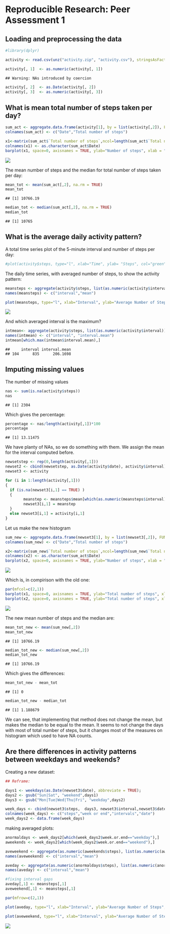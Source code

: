 # Reproducible Research: Peer Assessment 1


## Loading and preprocessing the data




```r
#library(dplyr)

activity <- read.csv(unz("activity.zip", "activity.csv"), stringsAsFactors=FALSE,na.strings="Not Available",header = TRUE, fill = TRUE, sep = ",")

activity[, 1]  <- as.numeric(activity[, 1])
```

```
## Warning: NAs introduced by coercion
```

```r
activity[, 2]  <- as.Date(activity[, 2])
activity[, 3]  <- as.numeric(activity[, 3])
```

## What is mean total number of steps taken per day?


```r
sum_act <- aggregate.data.frame(activity[1], by = list(activity[,2]), FUN=sum)
colnames(sum_act) <- c("Date","Total number of steps")

x1<-matrix(sum_act$`Total number of steps`,ncol=length(sum_act$`Total number of steps`),nrow=1)
colnames(x1) <- as.character(sum_act$Date)
barplot(x1, space=0, axisnames = TRUE, ylab="Number of steps", xlab = "Following day")
```

![](PA1_template_files/figure-html/steps-ave-1.png)<!-- -->


The mean number of steps and the median for total number of steps taken per day:


```r
mean_tot <- mean(sum_act[,2], na.rm = TRUE)
mean_tot
```

```
## [1] 10766.19
```

```r
median_tot <- median(sum_act[,2], na.rm = TRUE)
median_tot
```

```
## [1] 10765
```


## What is the average daily activity pattern?

A total time series plot of the 5-minute interval and number of steps per day:

```r
#plot(activity$steps, type="l", xlab="Time", ylab= "Steps", col="green" , lwd=1)
```


The daily time series, with averaged number of steps, to show the activity pattern:


```r
meansteps <- aggregate(activity$steps, list(as.numeric(activity$interval)), FUN="mean", na.rm = TRUE)
names(meansteps) <- c("interval","mean")

plot(meansteps, type="l", xlab="Interval", ylab="Average Number of Steps", main="Daily Steps Taken on Average, by Interval", col="green" , lwd=1)
```

![](PA1_template_files/figure-html/pattern-1.png)<!-- -->

And which averaged interval is the maximum?

```r
intmean<- aggregate(activity$steps, list(as.numeric(activity$interval)), data=activity, FUN =mean, na.rm=TRUE)
names(intmean) <- c("interval", "interval.mean")
intmean[which.max(intmean$interval.mean),]
```

```
##     interval interval.mean
## 104      835      206.1698
```

## Imputing missing values

The number of missing values

```r
nas <- sum(is.na(activity$steps))
nas
```

```
## [1] 2304
```

Which gives the percentage:

```r
percentage <- nas/length(activity[,1])*100
percentage
```

```
## [1] 13.11475
```

We have planty of NAs, so we do something with them. We assign the mean for the interval computed before.


```r
newsetstep <- rep(0,length(activity[,1]))
newset2 <- cbind(newsetstep, as.Date(activity$date), activity$interval)
newset3 <- activity

for (i in 1:length(activity[,1]))
{
  if (is.na(newset3[i,1] == TRUE) )
  {
        meanstep <- meansteps$mean[which(as.numeric(meansteps$interval) == as.numeric(newset3[i,3]))]
        newset3[i,1] = meanstep
  }
  else newset3[i,1] = activity[i,1]
}
```

Let us make the new histogram

```r
sum_new <- aggregate.data.frame(newset3[1], by = list(newset3[,2]), FUN=sum, na.rm=TRUE)
colnames(sum_new) <- c("Date","Total number of steps")

x2<-matrix(sum_new$`Total number of steps`,ncol=length(sum_new$`Total number of steps`),nrow=1)
colnames(x2) <- as.character(sum_act$Date)
barplot(x2, space=0, axisnames = TRUE, ylab="Number of steps", xlab = "Following day")
```

![](PA1_template_files/figure-html/new-hist-1.png)<!-- -->

Which is, in compirison with the old one:


```r
par(mfcol=c(2,1))
barplot(x1, space=0, axisnames = TRUE, ylab="Total number of steps", xlab = "Following day",main="Measures with NA")
barplot(x2, space=0, axisnames = TRUE, ylab="Total number of steps", xlab = "Following day",main="Measures without NA")
```

![](PA1_template_files/figure-html/plots-1.png)<!-- -->

The new mean number of steps and the median are:


```r
mean_tot_new <- mean(sum_new[,2])
mean_tot_new
```

```
## [1] 10766.19
```

```r
median_tot_new <- median(sum_new[,2])
median_tot_new
```

```
## [1] 10766.19
```

Which gives the differences:

```r
mean_tot_new - mean_tot
```

```
## [1] 0
```

```r
median_tot_new - median_tot
```

```
## [1] 1.188679
```

We can see, that implementing that method does not change the mean, but makes the median to be equal to the mean. It seems to not change the days with most of total number of steps, but it changes most of the measures on histogram which used to have NA counts. 

## Are there differences in activity patterns between weekdays and weekends?


Creating a new dataset:

```r
## Reframe:

days1 <- weekdays(as.Date(newset3$date), abbreviate = TRUE);
days2 <- gsub("Sun|Sat", "weekend",days1)
days3 <- gsub("Mon|Tue|Wed|Thu|Fri", "weekday",days2)

week_days <- cbind(newset3$steps,  days3, newset3$interval,newset3$date)
colnames(week_days) <- c("steps","week or end","intervals","date")
week_days2 <- data.frame(week_days)
```


making averaged plots:

```r
anormaldays <- week_days2[which(week_days2$week.or.end=="weekday"),]
aweekends <- week_days2[which(week_days2$week.or.end=="weekend"),]

aveweekend <- aggregate(as.numeric(aweekends$steps), list(as.numeric(aweekends$intervals)), FUN="mean", na.rm = TRUE)
names(aveweekend) <- c("interval","mean")

aveday <- aggregate(as.numeric(anormaldays$steps), list(as.numeric(anormaldays$intervals)), FUN="mean", na.rm = TRUE)
names(aveday) <- c("interval","mean")

#fixing interval gaps
aveday[,1] <- meansteps[,1]
aveweekend[,1] <- meansteps[,1]
```



```r
par(mfrow=c(2,1)) 

plot(aveday, type="l", xlab="Interval", ylab="Average Number of Steps", main="Daily steps Taken on Average, weekends", col="green" , lwd=1)

plot(aveweekend, type="l", xlab="Interval", ylab="Average Number of Steps", main="Daily steps Taken on Average, weekdays", col="green" , lwd=1)
```

![](PA1_template_files/figure-html/plot-weekdays-1.png)<!-- -->

